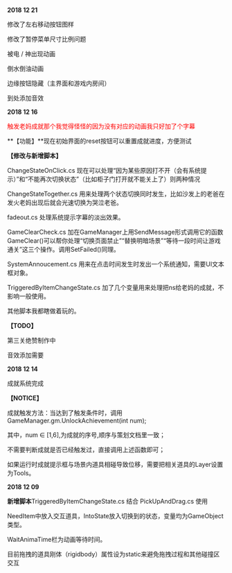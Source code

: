 **2018 12 21**

修改了左右移动按钮图样

修改了暂停菜单尺寸比例问题

被电 / 神出现动画

倒水倒油动画

边缘按钮隐藏（主界面和游戏内房间）

到处添加音效



**2018 12 16**

<font color=red>触发老妈成就那个我觉得怪怪的因为没有对应的动画我只好加了个字幕</font>

**【功能】**现在初始界面的reset按钮可以重置成就进度，方便测试

**【修改与新增脚本】**

ChangeStateOnClick.cs 现在可以处理“因为某些原因打不开（会有系统提示）”和“不能再次切换状态”（比如柜子门打开就不能关上了）则两种情况

ChangeStateTogether.cs 用来处理两个状态切换同时发生，比如沙发上的老爸在发火老妈出现后就会光速切换为哭泣老爸。

fadeout.cs 处理系统提示字幕的淡出效果。

GameClearCheck.cs 加在GameManager上用SendMessage形式调用它的函数GameClear()可以帮你处理“切换页面禁止”“替换明暗场景”“等待一段时间让游戏通关”这三个操作。调用SetFailed()同理。

SystemAnnoucement.cs 用来在点击时间发生时发出一个系统通知，需要UI文本框对象。

TriggeredByItemChangeState.cs 加了几个变量用来处理把ns给老妈的成就，不影响一般使用。

其他脚本我都瞎做着玩的。

**【TODO】**

第三关绝赞制作中

音效添加需要



**2018 12 14**


成就系统完成

**【NOTICE】**

成就触发方法：当达到了触发条件时，调用 GameManager.gm.UnlockAchievement(int num);

其中，num ∈ [1,6],为成就的序号,顺序与策划文档里一致；

不需要判断成就是否已经触发过，直接调用上述函数即可；

如果运行时成就提示框与场景内道具相碰导致位移，需要把相关道具的Layer设置为Tools。



**2018 12 09** 

**新增脚本**TriggeredByItemChangeState.cs 结合 PickUpAndDrag.cs 使用

NeedItem中放入交互道具，IntoState放入切换到的状态，变量均为GameObject类型。

WaitAnimaTime栏为动画等待时间。

目前拖拽的道具刚体（rigidbody）属性设为static来避免拖拽过程和其他碰撞区交互


